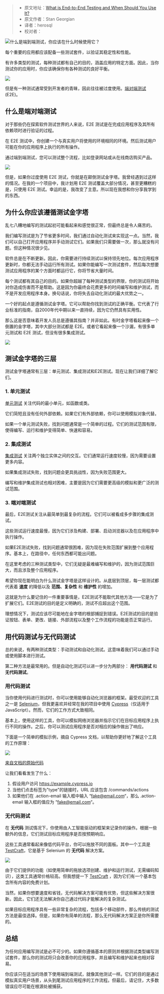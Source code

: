 > -   原文地址：[What is End-to-End Testing and When Should You Use It?](https://www.freecodecamp.org/news/end-to-end-testing-tutorial/)
> -   原文作者：Stan Georgian
> -   译者：herosql
> -   校对者：

![什么是端到端测试，你应该在什么时候使用它？](https://www.freecodecamp.org/news/content/images/size/w2000/2021/03/iam_os-Gr7q7kqfnVU-unsplash.jpg)

每个重要的应用都应该配备一些测试套件，以验证其稳定性和性能。

有许多类型的测试，每种测试都有自己的目的，涵盖应用的特定方面。因此，当你测试你的应用时，你应该确保你有各种测试的良好平衡。

![](http://media.giphy.com/media/UsmcxQeK7BRBK/giphy.gif)

但是有一种测试通常受到开发者的青睐，因此往往被过度使用。[端对端测试](https://www.freecodecamp.org/news/end-to-end-tests-with-selenium-and-docker-the-ultimate-guide/) (E2E)。

## 什么是端对端测试

对于那些仍在探索软件测试世界的人来说，E2E 测试是在完成应用程序及其所有依赖项时进行验证的过程。

在 E2E 测试中，你创建一个与真实用户将使用的环境相同的环境。然后测试用户可能在你的应用程序上执行的所有操作。

通过端到端测试，您可以测试整个流程，比如登录网站或从在线商店购买产品。

![](https://paper-attachments.dropbox.com/s_EA4D61AC224EF8447071464ABC3123BDD99BABBB705D8D6423915F4DE15DDD1B_1603950228233_2_++1+.jpg)

但是，如果你过度使用 E2E 测试，你就是在颠倒测试金字塔。我曾经遇到过这样的情况。在我的一个项目中，我计划用 E2E 测试覆盖大部分情况，甚至更糟糕的是，只使用 E2E 测试。幸运的是，我改变了主意。所以现在我想和你分享我学到的东西。

## 为什么你应该遵循测试金字塔

乱七八糟地编写的测试起初可能看起来和感觉很正常，但最终总是令人痛苦的。

我们编写测试是为了节省更多时间，我们通过自动化测试来实现这一点。当然，我们可以自己打开应用程序并手动测试它们。如果我们只需要做一次，那么就没有问题。但这种情况很少见。

软件总是在不断更新。因此，你需要进行持续测试以保持领先地位。每次应用程序更新时，你都无法手动运行所有测试。如果你能编写一次测试套件，然后每次想要测试应用程序的某个方面时都运行它，你将节省大量时间。

每个测试都有其自己的目的。如果你超越了每种测试类型的界限，你的测试将开始对你造成伤害而不是帮助。这是因为你最终会花费更多的时间编写和维护测试，而不是开发应用程序本身。换句话说，你将失去自动化测试的最大优势之一。

一个好的起点是遵循测试金字塔。它可以帮助你找到测试的正确平衡。它代表了行业标准的指南，自2000年代中期以来一直持续，因为它仍然具有实用性。

那么这是否意味着开发人员总是遵循其指南？并非如此。有时金字塔看起来像一个倒置的金字塔，其中大部分测试都是 E2E。或者它看起来像一个沙漏，有很多单元测试和 E2E 测试，但没有很多集成测试。

![](https://paper-attachments.dropbox.com/s_EA4D61AC224EF8447071464ABC3123BDD99BABBB705D8D6423915F4DE15DDD1B_1603950198553_02.jpg)

## 测试金字塔的三层

测试金字塔通常有三层：单元测试、集成测试和E2E测试。现在让我们详细了解它们。
### 1\. 单元测试

[单元测试](https://www.tutorialspoint.com/software_testing_dictionary/unit_testing.htm) 关注代码的最小单元，如函数或类。

它们简短且没有任何外部依赖。如果它们有外部依赖，你可以使用模拟对象代替。

如果一个单元测试失败，找到问题通常是一个简单的过程。它们的测试范围有限，使得编写、运行和维护变得简单、快速和容易。

### 2\. 集成测试

[集成测试](https://www.tutorialspoint.com/software_testing_dictionary/integration_testing.htm) 关注两个独立实体之间的交互。它们通常运行速度较慢，因为需要设置更多内容。

如果集成测试失败，找到问题会更具挑战性，因为失败范围更大。

编写和维护集成测试也相对困难，主要是因为它们需要更高级的模拟和更广泛的测试范围。

### 3\. 端对端测试

最后，E2E测试关注从最简单到最复杂的流程。它们可以被看成多步骤的集成测试。

这些测试运行速度最慢，因为它们涉及构建、部署、启动浏览器以及在应用程序中执行操作。

如果E2E测试失败，找到问题通常很困难，因为现在失败范围扩展到整个应用程序。基本上，在路径中，任何东西都可能出问题。

在这里考虑的三种测试类型中，它们无疑是最难编写和维护的，因为测试范围巨大，而且涉及整个应用程序。

希望你现在能明白为什么测试金字塔是这样设计的。从底层到顶层，每一层测试都代表着 **速度** 的降低以及 **范围、复杂性** 和 **维护性** 的增加。

这就是为什么要记住的一件重要事情是，E2E测试不能取代其他方法——它是为了扩展它们。E2E测试的目的是定义明确的，测试不应超出这个范围。

理想情况下，测试应该尽可能地在金字塔的根部捕捉到错误。E2E测试的目的是验证按钮、表单、更改、链接、外部流程以及整个工作流程的功能是否正常运行。

## 用代码测试与无代码测试

总的来说，有两种测试类型：手动测试和自动化测试。这意味着我们可以通过手动或使用脚本进行测试。

第二种方法是最常用的。但是自动化测试可以进一步分为两部分：
**用代码测试** 和 **无代码测试**。

### 用代码测试

当你使用代码进行测试时，你可以使用能够自动化浏览器的框架。最受欢迎的工具之一是 [Selenium](https://www.selenium.dev/)，但我更喜欢并经常在我的项目中使用 [Cypress](https://www.cypress.io/)（仅适用于 JavaScript）。然而，它们的工作方式大致相同。

基本上，使用这样的工具，你可以模拟网络浏览器并指示它们在目标应用程序上执行不同的操作。之后，你可以测试应用程序是否对相应的操作做出了响应。

下面是一个简单的模拟示例，摘自 Cypress 文档，以帮助你更好地了解这个工具的工作原理：

![](https://paper-attachments.dropbox.com/s_EA8BC9D2CF83E24BF57AB3EC5A73F372F5ADA41ABD62DE1DA2D26BB58DE3CD82_1603530185695_carbon.png)

[来自文档的原始代码](https://docs.cypress.io/guides/getting-started/writing-your-first-test.html#Step-4-Make-an-assertion)

让我们看看发生了什么：
1. 假设用户访问 https://example.cypress.io
2. 当他们点击标签为"type"的链接时，URL 应该包含 /commands/actions
3. 如果他们在 .action-email 输入框中输入 “[fake@email.com](mailto:fake@email.com)“，那么 .action-email 输入框的值应为 “[fake@email.com](mailto:fake@email.com)“。

### 无代码测试

在 **无代码** 测试情况下，你使用由人工智能驱动的框架来记录你的操作。根据一些额外的信息，它们测试目标应用程序是否按预期响应。

这些工具通常看起来像低代码平台，你可以拖放不同的面板。其中一个工具是 [TestCraft](https://www.testcraft.io/)，它是基于 Selenium 的 **无代码** 解决方案。

![](https://paper-attachments.dropbox.com/s_EA8BC9D2CF83E24BF57AB3EC5A73F372F5ADA41ABD62DE1DA2D26BB58DE3CD82_1603531312592_ezgif-3-e3440d13da31.gif)

由于它们提供的功能（如使用简单的拖放选项创建、维护和运行测试，无需编码知识），这类工具通常价格较高。但我想提一下 [TestCraft](https://www.perfecto.io/blog) ，因为它们有一个基本包含所有内容的免费计划。

当然，如果你想要速度和省钱，无代码解决方案可能有优势，但这些解决方案很新。因此，它们还无法解决你自己通过代码才能解决的复杂测试。

如果目标应用程序具有一些非常复杂的流程，包括多个移动部件，那么传统的测试方法是最佳选择。但是，如果你有简单的流程，那么无代码解决方案正是你所需要的。

## 总结

为任何应用编写测试是必不可少的。如果你遵循基本的原则并根据测试类型编写测试套件，那么你的测试将只会改善你的应用程序，并且编写和维护起来也相对容易。

你应该只在适当的场景下使用端到端测试，就像其他测试一样。它们的目的是通过模拟真实用户场景，从头到尾测试应用程序的工作流程。但最后，请记住，大多数错误应尽可能在根源处被捕获。
